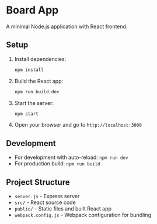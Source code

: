 # Board App

A minimal Node.js application with React frontend.

## Setup

1. Install dependencies:
   ```bash
   npm install
   ```

2. Build the React app:
   ```bash
   npm run build:dev
   ```

3. Start the server:
   ```bash
   npm start
   ```

4. Open your browser and go to `http://localhost:3000`

## Development

- For development with auto-reload: `npm run dev`
- For production build: `npm run build`

## Project Structure

- `server.js` - Express server
- `src/` - React source code
- `public/` - Static files and built React app
- `webpack.config.js` - Webpack configuration for bundling
